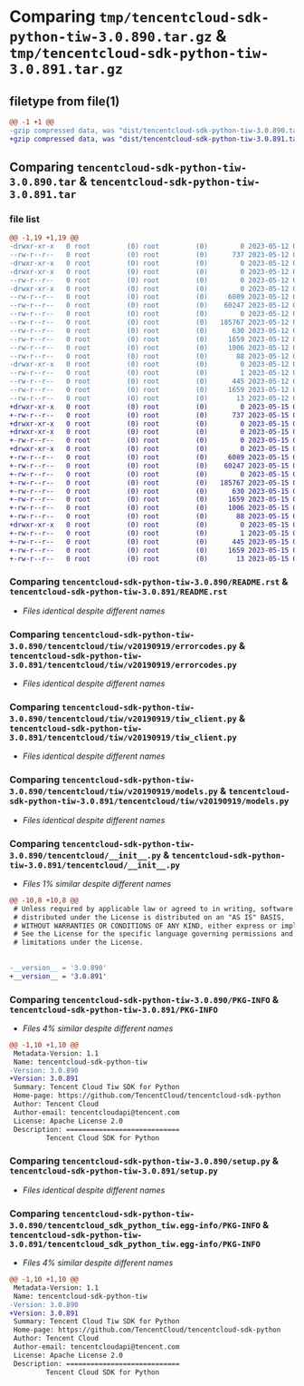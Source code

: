 # Comparing `tmp/tencentcloud-sdk-python-tiw-3.0.890.tar.gz` & `tmp/tencentcloud-sdk-python-tiw-3.0.891.tar.gz`

## filetype from file(1)

```diff
@@ -1 +1 @@
-gzip compressed data, was "dist/tencentcloud-sdk-python-tiw-3.0.890.tar", last modified: Fri May 12 04:13:44 2023, max compression
+gzip compressed data, was "dist/tencentcloud-sdk-python-tiw-3.0.891.tar", last modified: Mon May 15 04:42:42 2023, max compression
```

## Comparing `tencentcloud-sdk-python-tiw-3.0.890.tar` & `tencentcloud-sdk-python-tiw-3.0.891.tar`

### file list

```diff
@@ -1,19 +1,19 @@
-drwxr-xr-x   0 root         (0) root         (0)        0 2023-05-12 04:13:44.000000 tencentcloud-sdk-python-tiw-3.0.890/
--rw-r--r--   0 root         (0) root         (0)      737 2023-05-12 04:13:44.000000 tencentcloud-sdk-python-tiw-3.0.890/README.rst
-drwxr-xr-x   0 root         (0) root         (0)        0 2023-05-12 04:13:44.000000 tencentcloud-sdk-python-tiw-3.0.890/tencentcloud/
-drwxr-xr-x   0 root         (0) root         (0)        0 2023-05-12 04:13:44.000000 tencentcloud-sdk-python-tiw-3.0.890/tencentcloud/tiw/
--rw-r--r--   0 root         (0) root         (0)        0 2023-05-12 04:13:44.000000 tencentcloud-sdk-python-tiw-3.0.890/tencentcloud/tiw/__init__.py
-drwxr-xr-x   0 root         (0) root         (0)        0 2023-05-12 04:13:44.000000 tencentcloud-sdk-python-tiw-3.0.890/tencentcloud/tiw/v20190919/
--rw-r--r--   0 root         (0) root         (0)     6089 2023-05-12 04:13:44.000000 tencentcloud-sdk-python-tiw-3.0.890/tencentcloud/tiw/v20190919/errorcodes.py
--rw-r--r--   0 root         (0) root         (0)    60247 2023-05-12 04:13:44.000000 tencentcloud-sdk-python-tiw-3.0.890/tencentcloud/tiw/v20190919/tiw_client.py
--rw-r--r--   0 root         (0) root         (0)        0 2023-05-12 04:13:44.000000 tencentcloud-sdk-python-tiw-3.0.890/tencentcloud/tiw/v20190919/__init__.py
--rw-r--r--   0 root         (0) root         (0)   185767 2023-05-12 04:13:44.000000 tencentcloud-sdk-python-tiw-3.0.890/tencentcloud/tiw/v20190919/models.py
--rw-r--r--   0 root         (0) root         (0)      630 2023-05-12 04:13:44.000000 tencentcloud-sdk-python-tiw-3.0.890/tencentcloud/__init__.py
--rw-r--r--   0 root         (0) root         (0)     1659 2023-05-12 04:13:44.000000 tencentcloud-sdk-python-tiw-3.0.890/PKG-INFO
--rw-r--r--   0 root         (0) root         (0)     1006 2023-05-12 04:13:44.000000 tencentcloud-sdk-python-tiw-3.0.890/setup.py
--rw-r--r--   0 root         (0) root         (0)       88 2023-05-12 04:13:44.000000 tencentcloud-sdk-python-tiw-3.0.890/setup.cfg
-drwxr-xr-x   0 root         (0) root         (0)        0 2023-05-12 04:13:44.000000 tencentcloud-sdk-python-tiw-3.0.890/tencentcloud_sdk_python_tiw.egg-info/
--rw-r--r--   0 root         (0) root         (0)        1 2023-05-12 04:13:44.000000 tencentcloud-sdk-python-tiw-3.0.890/tencentcloud_sdk_python_tiw.egg-info/dependency_links.txt
--rw-r--r--   0 root         (0) root         (0)      445 2023-05-12 04:13:44.000000 tencentcloud-sdk-python-tiw-3.0.890/tencentcloud_sdk_python_tiw.egg-info/SOURCES.txt
--rw-r--r--   0 root         (0) root         (0)     1659 2023-05-12 04:13:44.000000 tencentcloud-sdk-python-tiw-3.0.890/tencentcloud_sdk_python_tiw.egg-info/PKG-INFO
--rw-r--r--   0 root         (0) root         (0)       13 2023-05-12 04:13:44.000000 tencentcloud-sdk-python-tiw-3.0.890/tencentcloud_sdk_python_tiw.egg-info/top_level.txt
+drwxr-xr-x   0 root         (0) root         (0)        0 2023-05-15 04:42:42.000000 tencentcloud-sdk-python-tiw-3.0.891/
+-rw-r--r--   0 root         (0) root         (0)      737 2023-05-15 04:42:42.000000 tencentcloud-sdk-python-tiw-3.0.891/README.rst
+drwxr-xr-x   0 root         (0) root         (0)        0 2023-05-15 04:42:42.000000 tencentcloud-sdk-python-tiw-3.0.891/tencentcloud/
+drwxr-xr-x   0 root         (0) root         (0)        0 2023-05-15 04:42:42.000000 tencentcloud-sdk-python-tiw-3.0.891/tencentcloud/tiw/
+-rw-r--r--   0 root         (0) root         (0)        0 2023-05-15 04:42:42.000000 tencentcloud-sdk-python-tiw-3.0.891/tencentcloud/tiw/__init__.py
+drwxr-xr-x   0 root         (0) root         (0)        0 2023-05-15 04:42:42.000000 tencentcloud-sdk-python-tiw-3.0.891/tencentcloud/tiw/v20190919/
+-rw-r--r--   0 root         (0) root         (0)     6089 2023-05-15 04:42:42.000000 tencentcloud-sdk-python-tiw-3.0.891/tencentcloud/tiw/v20190919/errorcodes.py
+-rw-r--r--   0 root         (0) root         (0)    60247 2023-05-15 04:42:42.000000 tencentcloud-sdk-python-tiw-3.0.891/tencentcloud/tiw/v20190919/tiw_client.py
+-rw-r--r--   0 root         (0) root         (0)        0 2023-05-15 04:42:42.000000 tencentcloud-sdk-python-tiw-3.0.891/tencentcloud/tiw/v20190919/__init__.py
+-rw-r--r--   0 root         (0) root         (0)   185767 2023-05-15 04:42:42.000000 tencentcloud-sdk-python-tiw-3.0.891/tencentcloud/tiw/v20190919/models.py
+-rw-r--r--   0 root         (0) root         (0)      630 2023-05-15 04:42:42.000000 tencentcloud-sdk-python-tiw-3.0.891/tencentcloud/__init__.py
+-rw-r--r--   0 root         (0) root         (0)     1659 2023-05-15 04:42:42.000000 tencentcloud-sdk-python-tiw-3.0.891/PKG-INFO
+-rw-r--r--   0 root         (0) root         (0)     1006 2023-05-15 04:42:42.000000 tencentcloud-sdk-python-tiw-3.0.891/setup.py
+-rw-r--r--   0 root         (0) root         (0)       88 2023-05-15 04:42:42.000000 tencentcloud-sdk-python-tiw-3.0.891/setup.cfg
+drwxr-xr-x   0 root         (0) root         (0)        0 2023-05-15 04:42:42.000000 tencentcloud-sdk-python-tiw-3.0.891/tencentcloud_sdk_python_tiw.egg-info/
+-rw-r--r--   0 root         (0) root         (0)        1 2023-05-15 04:42:42.000000 tencentcloud-sdk-python-tiw-3.0.891/tencentcloud_sdk_python_tiw.egg-info/dependency_links.txt
+-rw-r--r--   0 root         (0) root         (0)      445 2023-05-15 04:42:42.000000 tencentcloud-sdk-python-tiw-3.0.891/tencentcloud_sdk_python_tiw.egg-info/SOURCES.txt
+-rw-r--r--   0 root         (0) root         (0)     1659 2023-05-15 04:42:42.000000 tencentcloud-sdk-python-tiw-3.0.891/tencentcloud_sdk_python_tiw.egg-info/PKG-INFO
+-rw-r--r--   0 root         (0) root         (0)       13 2023-05-15 04:42:42.000000 tencentcloud-sdk-python-tiw-3.0.891/tencentcloud_sdk_python_tiw.egg-info/top_level.txt
```

### Comparing `tencentcloud-sdk-python-tiw-3.0.890/README.rst` & `tencentcloud-sdk-python-tiw-3.0.891/README.rst`

 * *Files identical despite different names*

### Comparing `tencentcloud-sdk-python-tiw-3.0.890/tencentcloud/tiw/v20190919/errorcodes.py` & `tencentcloud-sdk-python-tiw-3.0.891/tencentcloud/tiw/v20190919/errorcodes.py`

 * *Files identical despite different names*

### Comparing `tencentcloud-sdk-python-tiw-3.0.890/tencentcloud/tiw/v20190919/tiw_client.py` & `tencentcloud-sdk-python-tiw-3.0.891/tencentcloud/tiw/v20190919/tiw_client.py`

 * *Files identical despite different names*

### Comparing `tencentcloud-sdk-python-tiw-3.0.890/tencentcloud/tiw/v20190919/models.py` & `tencentcloud-sdk-python-tiw-3.0.891/tencentcloud/tiw/v20190919/models.py`

 * *Files identical despite different names*

### Comparing `tencentcloud-sdk-python-tiw-3.0.890/tencentcloud/__init__.py` & `tencentcloud-sdk-python-tiw-3.0.891/tencentcloud/__init__.py`

 * *Files 1% similar despite different names*

```diff
@@ -10,8 +10,8 @@
 # Unless required by applicable law or agreed to in writing, software
 # distributed under the License is distributed on an "AS IS" BASIS,
 # WITHOUT WARRANTIES OR CONDITIONS OF ANY KIND, either express or implied.
 # See the License for the specific language governing permissions and
 # limitations under the License.
 
 
-__version__ = '3.0.890'
+__version__ = '3.0.891'
```

### Comparing `tencentcloud-sdk-python-tiw-3.0.890/PKG-INFO` & `tencentcloud-sdk-python-tiw-3.0.891/PKG-INFO`

 * *Files 4% similar despite different names*

```diff
@@ -1,10 +1,10 @@
 Metadata-Version: 1.1
 Name: tencentcloud-sdk-python-tiw
-Version: 3.0.890
+Version: 3.0.891
 Summary: Tencent Cloud Tiw SDK for Python
 Home-page: https://github.com/TencentCloud/tencentcloud-sdk-python
 Author: Tencent Cloud
 Author-email: tencentcloudapi@tencent.com
 License: Apache License 2.0
 Description: ============================
         Tencent Cloud SDK for Python
```

### Comparing `tencentcloud-sdk-python-tiw-3.0.890/setup.py` & `tencentcloud-sdk-python-tiw-3.0.891/setup.py`

 * *Files identical despite different names*

### Comparing `tencentcloud-sdk-python-tiw-3.0.890/tencentcloud_sdk_python_tiw.egg-info/PKG-INFO` & `tencentcloud-sdk-python-tiw-3.0.891/tencentcloud_sdk_python_tiw.egg-info/PKG-INFO`

 * *Files 4% similar despite different names*

```diff
@@ -1,10 +1,10 @@
 Metadata-Version: 1.1
 Name: tencentcloud-sdk-python-tiw
-Version: 3.0.890
+Version: 3.0.891
 Summary: Tencent Cloud Tiw SDK for Python
 Home-page: https://github.com/TencentCloud/tencentcloud-sdk-python
 Author: Tencent Cloud
 Author-email: tencentcloudapi@tencent.com
 License: Apache License 2.0
 Description: ============================
         Tencent Cloud SDK for Python
```

